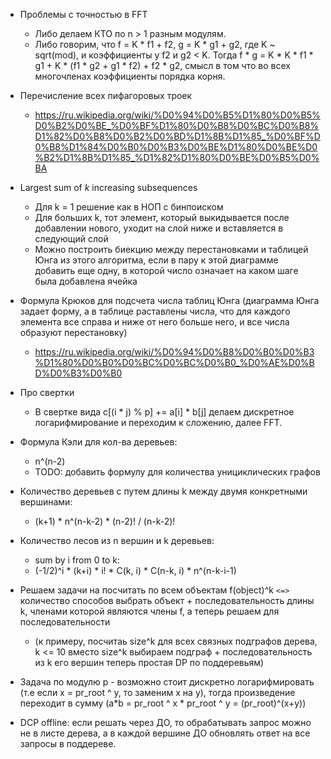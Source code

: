 - Проблемы с точностью в FFT
  - Либо делаем КТО по n > 1 разным модулям.
  - Либо говорим, что f = K * f1 + f2, g = K * g1 + g2, где K ~ sqrt(mod), и коэффициенты у f2 и g2 < K. Тогда f * g = K * K * f1 * g1 + K * (f1 * g2 + g1 * f2) + f2 * g2, смысл в том что во всех многочленах коэффициенты порядка корня.

- Перечисление всех пифагоровых троек
  - https://ru.wikipedia.org/wiki/%D0%94%D0%B5%D1%80%D0%B5%D0%B2%D0%BE_%D0%BF%D1%80%D0%B8%D0%BC%D0%B8%D1%82%D0%B8%D0%B2%D0%BD%D1%8B%D1%85_%D0%BF%D0%B8%D1%84%D0%B0%D0%B3%D0%BE%D1%80%D0%BE%D0%B2%D1%8B%D1%85_%D1%82%D1%80%D0%BE%D0%B5%D0%BA

- Largest sum of *k* increasing subsequences
  - Для k = 1 решение как в НОП с бинпоиском
  - Для больших k, тот элемент, который выкидывается после добавлении нового, уходит на слой ниже и вставляется в следующий слой
  - Можно построить биекцию между перестановками и таблицей Юнга из этого алгоритма, если в пару к этой диаграмме добавить еще одну, в которой число означает на каком шаге была добавлена ячейка

- Формула Крюков для подсчета числа таблиц Юнга (диаграмма Юнга задает форму, а в таблице раставлены числа, что для каждого элемента все справа и ниже от него больше него, и все числа образуют перестановку)
  - https://ru.wikipedia.org/wiki/%D0%94%D0%B8%D0%B0%D0%B3%D1%80%D0%B0%D0%BC%D0%BC%D0%B0_%D0%AE%D0%BD%D0%B3%D0%B0

- Про свертки
  - В свертке вида c[(i \* j) % p] += a[i] \* b[j] делаем дискретное логарифмирование и переходим к сложению, далее FFT.

- Формула Кэли для кол-ва деревьев:
  - n^(n-2)
  - TODO: добавить формулу для количества унициклических графов

- Количество деревьев с путем длины k между двумя конкретными вершинами:
  - (k+1) * n^(n-k-2) * (n-2)! / (n-k-2)! 

- Количество лесов из n вершин и k деревьев:
  - sum by i from 0 to k:
  - (-1/2)^i * (k+i) * i! * C(k, i) * C(n-k, i) * n^(n-k-i-1)

- Решаем задачи на посчитать по всем объектам f(object)^k `<=>` количество способов выбрать объект + последовательность длины k, членами которой являются члены f, а теперь решаем для последовательности
  - (к примеру, посчитаь size^k для всех связных подграфов дерева, k <= 10 вместо size^k выбираем подграф + последовательность из k его вершин теперь простая DP по поддеревьям)

- Задача по модулю p - возможно стоит дискретно логарифмировать (т.е если x = pr_root ^ y, то заменим x на y), тогда произведение переходит в сумму (a*b = pr_root ^ x * pr_root ^ y = (pr_root)^(x+y))

- DCP offline: если решать через ДО, то обрабатывать запрос можно не в листе дерева, а в каждой вершине ДО обновлять ответ на все запросы в поддереве.
